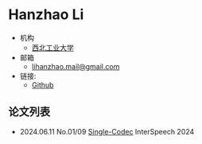 # Hanzhao Li

- 机构
  - [西北工业大学](../Institutions/NPU_西北工业大学.md)
- 邮箱
  - <lihanzhao.mail@gmail.com>
- 链接:
  - [Github](https://github.com/kkksuper)

## 论文列表

- 2024.06.11 No.01/09 [Single-Codec](../Models/Speech_Neural_Codec/2024.06.11_Single-Codec.md) InterSpeech 2024